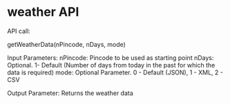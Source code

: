 # weather API

API call:

getWeatherData(nPincode, nDays, mode)

Input Parameters:
nPincode: Pincode to be used as starting point
nDays: Optional. 1- Default (Number of days from today in the past for which the data is required)
mode: Optional Parameter. 0 - Default (JSON), 1 - XML, 2 - CSV

Output Parameter: Returns the weather data 
